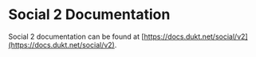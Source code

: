 # Social 2 Documentation

Social 2 documentation can be found at [https://docs.dukt.net/social/v2](https://docs.dukt.net/social/v2).
